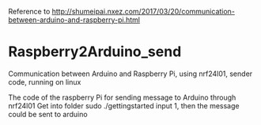 Reference to http://shumeipai.nxez.com/2017/03/20/communication-between-arduino-and-raspberry-pi.html
# Raspberry2Arduino_send
Communication between Arduino and Raspberry Pi, using nrf24l01, sender code, running on linux

The code of the raspberry Pi for sending message to Arduino through nrf24l01
Get into folder 
  sudo ./gettingstarted 
input 1, then the message could be sent to arduino
